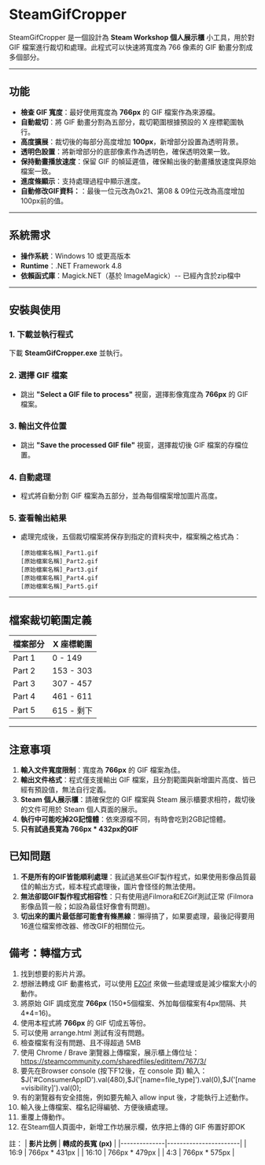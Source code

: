 # SteamGifCropper

SteamGifCropper 是一個設計為 **Steam Workshop 個人展示櫃** 小工具，用於對 GIF 檔案進行裁切和處理。此程式可以快速將寬度為 766 像素的 GIF 動畫分割成多個部分。

---

## 功能

- **檢查 GIF 寬度**：最好使用寬度為 **766px** 的 GIF 檔案作為來源檔。
- **自動裁切**：將 GIF 動畫分割為五部分，裁切範圍根據預設的 X 座標範圍執行。
- **高度擴展**：裁切後的每部分高度增加 **100px**，新增部分設置為透明背景。
- **透明色設置**：將新增部分的底部像素作為透明色，確保透明效果一致。
- **保持動畫播放速度**：保留 GIF 的幀延遲值，確保輸出後的動畫播放速度與原始檔案一致。
- **進度條顯示**：支持處理過程中顯示進度。
- **自動修改GIF資料：**：最後一位元改為0x21、第08 & 09位元改為高度增加100px前的值。

---

## 系統需求

- **操作系統**：Windows 10 或更高版本
- **Runtime**：.NET Framework 4.8
- **依賴函式庫**：Magick.NET（基於 ImageMagick）-- 已經內含於zip檔中

---

## 安裝與使用

### 1. 下載並執行程式
下載 **SteamGifCropper.exe** 並執行。

### 2. 選擇 GIF 檔案
- 跳出 **"Select a GIF file to process"** 視窗，選擇影像寬度為 **766px** 的 GIF 檔案。

### 3. 輸出文件位置
- 跳出 **"Save the processed GIF file"** 視窗，選擇裁切後 GIF 檔案的存檔位置。

### 4. 自動處理
- 程式將自動分割 GIF 檔案為五部分，並為每個檔案增加圖片高度。

### 5. 查看輸出結果
- 處理完成後，五個裁切檔案將保存到指定的資料夾中，檔案稱之格式為：
  ```
  [原始檔案名稱]_Part1.gif
  [原始檔案名稱]_Part2.gif
  [原始檔案名稱]_Part3.gif
  [原始檔案名稱]_Part4.gif
  [原始檔案名稱]_Part5.gif
  ```

---

## 檔案裁切範圍定義

| 檔案部分   | X 座標範圍 |
|------------|------------|
| Part 1     | 0 - 149    |
| Part 2     | 153 - 303  |
| Part 3     | 307 - 457  |
| Part 4     | 461 - 611  |
| Part 5     | 615 - 剩下  |

---

## 注意事項

1. **輸入文件寬度限制**：寬度為 **766px** 的 GIF 檔案為佳。
1. **輸出文件格式**：程式僅支援輸出 GIF 檔案，且分割範圍與新增圖片高度、皆已經有預設值，無法自行定義。
1. **Steam 個人展示櫃**：請確保您的 GIF 檔案與 Steam 展示櫃要求相符，裁切後的文件可用於 Steam 個人頁面的展示。
1. **執行中可能吃掉2G記憶體**：依來源檔不同，有時會吃到2GB記憶體。
1. **只有試過長寛為 766px \* 432px的GIF**

## 已知問題
1. **不是所有的GIF皆能順利處理**：我試過某些GIF製作程式，如果使用影像品質最佳的輸出方式，經本程式處理後，圖片會怪怪的無法使用。
1. **無法卻認GIF製作程式相容性**：只有使用過Filmora和EZGif測試正常 (Filmora影像品質一般；如設為最佳好像會有問題)。
1. **切出來的圖片最低部可能會有條黑線**：懶得搞了，如果要處理，最後記得要用16進位檔案修改器、修改GIF的相關位元。

## 備考：轉檔方式
1. 找到想要的影片片源。
1. 想辦法轉成 GIF 動畫格式，可以使用 [EZGif](https://ezgif.com/) 來做一些處理或是減少檔案大小的動作。
1. 將原始 GIF 調成宽度 **766px** (150\*5個檔案、外加每個檔案有4px間隔、共4\*4=16)。
1. 使用本程式將 **766px** 的 GIF 切成五等份。
1. 可以使用 arrange.html 測試有沒有問題。
1. 檢查檔案有沒有問題、且不得超過 5MB
1. 使用 Chrome / Brave 瀏覽器上傳檔案，展示櫃上傳位址：https://steamcommunity.com/sharedfiles/edititem/767/3/
1. 要先在Browser console (按下F12後，在 console 頁) 輸入： $J('#ConsumerAppID').val(480),$J('[name=file_type]').val(0),$J('[name=visibility]').val(0);
1. 有的瀏覽器有安全措施，例如要先輸入 allow input 後，才能執行上述動作。
1. 輸入後上傳檔案、檔名記得編號、方便後續處理。
1. 重覆上傳動作。
1. 在Steam個人頁面中，新增工作坊展示欄，依序把上傳的 GIF 佈置好即OK

註：
| **影片比例** | **轉成的長寬 (px)**     |
|--------------|-----------------------|
| 16:9         | 766px \* 431px        |
| 16:10        | 766px \* 479px        |
| 4:3          | 766px \* 575px        |